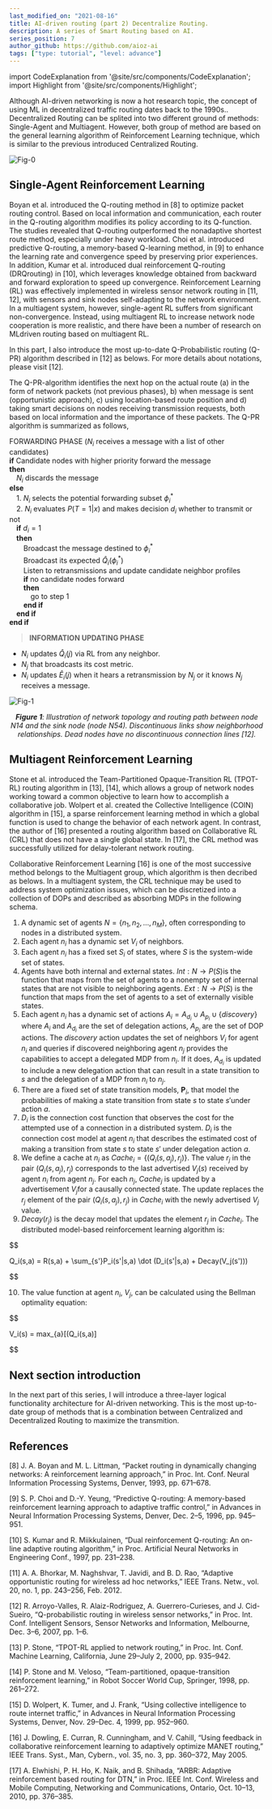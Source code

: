 ```yaml
---
last_modified_on: "2021-08-16"
title: AI-driven routing (part 2) Decentralize Routing.
description: A series of Smart Routing based on AI.
series_position: 7
author_github: https://github.com/aioz-ai
tags: ["type: tutorial", "level: advance"]
---
```


import CodeExplanation from '@site/src/components/CodeExplanation';
import Highlight from '@site/src/components/Highlight';

Although AI-driven networking is now a hot research topic, the concept of using ML in decentralized traffic routing dates back to the 1990s.. Decentralized Routing can be splited into two different ground of methods: Single-Agent and Multiagent. However, both group of method are based on the general learning algorithm of Reinforcement Learning technique, which is similar to the previous introduced Centralized Routing.

![Fig-0](https://vision.aioz.io/f/ce0c34940f144eda900c/?dl=1)

## Single-Agent Reinforcement Learning
Boyan et al. introduced the Q-routing method in [8] to optimize packet routing control. Based on local information and communication, each router in the Q-routing algorithm modifies its policy according to its Q-function. The studies revealed that Q-routing outperformed the nonadaptive shortest route method, especially under heavy workload. Choi et al. introduced predictive Q-routing, a memory-based Q-learning method, in [9] to enhance the learning rate and convergence speed by preserving prior experiences. In addition, Kumar et al. introduced dual reinforcement Q-routing (DRQrouting) in [10], which leverages knowledge obtained from backward and forward exploration to speed up convergence. Reinforcement Learning (RL) was effectively implemented in wireless sensor network routing in [11, 12], with sensors and sink nodes self-adapting to the network environment. In a multiagent system, however, single-agent RL suffers from significant non-convergence. Instead, using multiagent RL to increase network node cooperation is more realistic, and there have been a number of research on MLdriven routing based on multiagent RL.

In this part, I also introduce the most up-to-date Q-Probabilistic routing (Q-PR) algorithm described in [12] as belows. For more details about notations, please visit [12].

The Q-PR-algorithm identifies the next hop on the actual route (a) in the form of network packets (not previous phases), b) when message is sent (opportunistic approach), c) using location-based route position  and d) taking smart decisions on nodes receiving transmission requests, both based on local information and the importance of these packets. The Q-PR algorithm is summarized as follows,

<Highlight name="Q-PR Algorithm" color="#0649c7">

FORWARDING PHASE ($N_i$ receives a message with a list of other candidates)<br/>
**if** Candidate nodes with higher priority forward the message<br/>
**then**<br/>
    &emsp;$N_i$ discards the message<br/>
**else**<br/>
    &emsp;1. $N_i$ selects the potential forwarding subset $\phi_{i}^{*}$ <br/>
    &emsp;2. $N_i$ evaluates $P(T = 1|x)$ and makes decision $d_i$ whether to transmit or not <br/>
    &emsp;**if** $d_i = 1$ <br/>
    &emsp;**then** <br/>
        &emsp;&emsp;Broadcast the message destined to $\phi_{i}^{*}$ <br/>
        &emsp;&emsp;Broadcast its expected $\hat{Q}_i(\phi_{i}^{*})$ <br/>
        &emsp;&emsp;Listen to retransmissions and update candidate neighbor profiles <br/>
        &emsp;&emsp;**if** no candidate nodes forward <br/>
        &emsp;&emsp;**then** <br/>
            &emsp;&emsp;&emsp;go to step 1 <br/>
        &emsp;&emsp;**end if** <br/>
    &emsp;**end if** <br/>
**end if**

</Highlight>

<CodeExplanation>

> **INFORMATION UPDATING PHASE**
* $N_i$ updates $\hat{Q}_i(j)$ via RL from any neighbor.
* $N_j$ that broadcasts its cost metric.
* $N_i$ updates $\hat{E}_i(j)$ when it hears a retransmission by $N_j$ or it knows $N_j$ receives a message.

</CodeExplanation>

![Fig-1](https://vision.aioz.io/f/ee20e0f1dbf047309d63/?dl=1)
*<center>**Figure 1**: Illustration of network topology and routing path between node N14 and the sink node (node N54). Discontinuous links show neighborhood relationships. Dead nodes have no discontinuous connection lines [12].</center>*
## Multiagent Reinforcement Learning
Stone et al. introduced the Team-Partitioned Opaque-Transition RL (TPOT-RL) routing algorithm in [13], [14], which allows a group of network nodes working toward a common objective to learn how to accomplish a collaborative job. Wolpert et al. created the Collective Intelligence (COIN) algorithm in [15], a sparse reinforcement learning method in which a global function is used to change the behavior of each network agent. In contrast, the author of [16] presented a routing algorithm based on Collaborative RL (CRL) that does not have a single global state. In [17], the CRL method was successfully utilized for delay-tolerant network routing.

Collaborative Reinforcement Learning [16] is one  of the most successive method belongs to the Multiagent group, which algorithm is then decribed as belows. In a multiagent system, the CRL technique may be used to address system optimization issues, which can be discretized into a collection of DOPs and described as absorbing MDPs in the following schema.

<Highlight name="CRL Algorithm" color="#0649c7">

1. A dynamic set of agents $N = \{n_1, n_2, ..., n_M\}$, often corresponding to nodes in a distributed system.
2. Each agent $n_i$ has a dynamic set $V_i$ of neighbors.
3. Each agent $n_i$ has a fixed set $S_i$ of states, where $S$ is the system-wide set of states.
4. Agents have both internal and external states.
$Int: N \rightarrow P(S)$is the function that maps from the set of agents to a nonempty set of internal states that are not visible to neighboring agents.
$Ext: N \rightarrow P(S)$  is the function that maps from the set of agents to a set of externally visible states.
5. Each agent $n_i$ has a dynamic set of actions
$A_i = A_{d_i} \cup A_{p_i} \cup  \{discovery\}$
where $A_i$ and $A_{d_i}$ are the set of delegation actions, $A_{p_i}$ are the set of DOP actions. The $discovery$ action updates the set of neighbors $V_i$ for agent $n_i$ and queries if discovered neighboring agent $n_j$ provides the capabilities to accept a delegated MDP from $n_i$. If it does, $A_{d_i}$ is updated to include a new delegation action that can result in a state transition to $s$ and the delegation of a MDP from $n_i$ to $n_j$.
6. There are a fixed set of state transition models, $\mathbf{P}_i$, that model the probabilities of making a state transition from state $s$ to state $s'$under action $a$.
7. $D_i$ is the connection cost function that observes the cost for the attempted use of a connection in a distributed system. $D_i$ is the connection cost model at agent $n_i$ that describes the estimated cost of making a transition from state $s$ to state $s'$ under delegation action $a$.
8. We define a cache at $n_i$ as $Cache_i  = \{(Q_i(s,a_j),r_j)\}$. The value $r_j$ in the pair $(Q_i(s,a_j),r_j)$ corresponds to the last advertised $V_j(s)$ received by agent $n_i$ from agent $n_j$. For each $n_j$, $Cache_j$ is updated by a advertisement $V_j$for a causally connected state. The update replaces the $r_j$ element of the pair $(Q_i(s,a_j),r_j)$ in $Cache_i$ with the newly advertised $V_j$ value.
9. $Decay(r_j)$ is the decay model that updates the element $r_j$ in $Cache_i$. The distributed model-based reinforcement learning algorithm is:

$$

Q_i(s,a) = R(s,a) + \sum_{s'}P_i(s'|s,a) \dot (D_i(s'|s,a) + Decay(V_j(s')))

$$

10. The value function at agent $n_i$, $V_j$, can be calculated using the Bellman optimality equation:

$$

V_i(s) = max_{a}[(Q_i(s,a)]

$$
</Highlight>

## Next section introduction
In the next part of this series, I will introduce a three-layer logical functionality architecture for AI-driven networking. This is the most up-to-date group of methods that is a combination between Centralized and Decentralized Routing to maximize the transmition.
## References
[8] J. A. Boyan and M. L. Littman, “Packet routing in dynamically changing networks: A reinforcement learning approach,” in Proc. Int. Conf. Neural Information Processing Systems, Denver, 1993, pp. 671–678.

[9] S. P. Choi and D.-Y. Yeung, “Predictive Q-routing: A memory-based reinforcement learning approach to adaptive traffic control,” in Advances in Neural Information Processing Systems, Denver, Dec. 2–5, 1996, pp. 945–951.

[10] S. Kumar and R. Miikkulainen, “Dual reinforcement Q-routing: An on-line adaptive routing algorithm,” in Proc. Artificial Neural Networks in Engineering Conf., 1997, pp. 231–238.

[11] A. A. Bhorkar, M. Naghshvar, T. Javidi, and B. D. Rao, “Adaptive opportunistic routing for wireless ad hoc networks,” IEEE Trans. Netw., vol. 20, no. 1, pp. 243–256, Feb. 2012.

[12] R. Arroyo-Valles, R. Alaiz-Rodriguez, A. Guerrero-Curieses, and J. Cid-Sueiro, “Q-probabilistic routing in wireless sensor networks,” in Proc. Int. Conf. Intelligent Sensors, Sensor Networks and Information, Melbourne, Dec. 3–6, 2007, pp. 1–6.

[13] P. Stone, “TPOT-RL applied to network routing,” in Proc. Int. Conf. Machine Learning, California, June 29–July 2, 2000, pp. 935–942.

[14] P. Stone and M. Veloso, “Team-partitioned, opaque-transition reinforcement learning,” in Robot Soccer World Cup, Springer, 1998, pp. 261–272.

[15] D. Wolpert, K. Tumer, and J. Frank, “Using collective intelligence to route internet traffic,” in Advances in Neural Information Processing Systems, Denver, Nov. 29–Dec. 4, 1999, pp. 952–960.

[16] J. Dowling, E. Curran, R. Cunningham, and V. Cahill, “Using feedback in collaborative reinforcement learning to adaptively optimize MANET routing,” IEEE Trans. Syst., Man, Cybern., vol. 35, no. 3, pp. 360–372, May 2005.

[17] A. Elwhishi, P. H. Ho, K. Naik, and B. Shihada, “ARBR: Adaptive reinforcement based routing for DTN,” in Proc. IEEE Int. Conf. Wireless and Mobile Computing, Networking and Communications, Ontario, Oct. 10–13, 2010, pp. 376–385.
